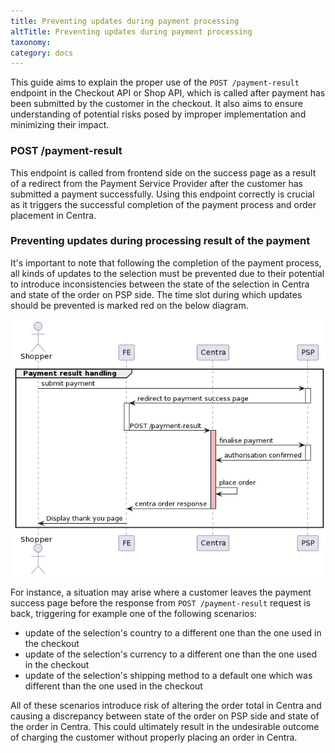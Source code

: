 ```yaml
---
title: Preventing updates during payment processing
altTitle: Preventing updates during payment processing
taxonomy:
category: docs
---
```


This guide aims to explain the proper use of the `POST /payment-result` endpoint in the Checkout API or Shop API, which is called after payment has been submitted by the customer in the checkout. 
It also aims to ensure understanding of potential risks posed by improper implementation and minimizing their impact.

### POST /payment-result

This endpoint is called from frontend side on the success page as a result of a redirect from the Payment Service Provider after the customer has submitted a payment successfully.
Using this endpoint correctly is crucial as it triggers the successful completion of the payment process and order placement in Centra. 

### Preventing updates during processing result of the payment
It's important to note that following the completion of the payment process, all kinds of updates to the selection must be prevented due to their potential to introduce inconsistencies between the state of the selection in Centra and state of the order on PSP side.
The time slot during which updates should be prevented is marked red on the below diagram.

![img.png](img.png)

For instance, a situation may arise where a customer leaves the payment success page before the response from `POST /payment-result` request is back, triggering for example one of the following scenarios:

- update of the selection's country to a different one than the one used in the checkout
- update of the selection's currency to a different one than the one used in the checkout
- update of the selection's shipping method to a default one which was different than the one used in the checkout

All of these scenarios introduce risk of altering the order total in Centra and causing a discrepancy between state of the order on PSP side and state of the order in Centra.
This could ultimately result in the undesirable outcome of charging the customer without properly placing an order in Centra.
